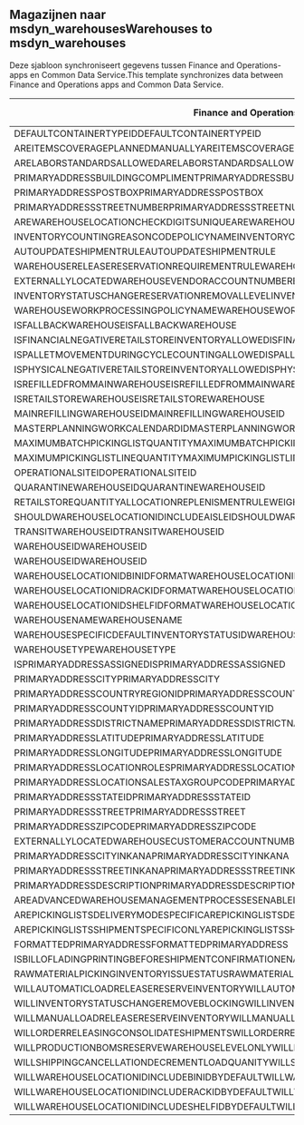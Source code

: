 ## <a name="warehouses-to-msdyn_warehouses"></a><span data-ttu-id="24364-101">Magazijnen naar msdyn_warehouses</span><span class="sxs-lookup"><span data-stu-id="24364-101">Warehouses to msdyn_warehouses</span></span>

<span data-ttu-id="24364-102">Deze sjabloon synchroniseert gegevens tussen Finance and Operations-apps en Common Data Service.</span><span class="sxs-lookup"><span data-stu-id="24364-102">This template synchronizes data between Finance and Operations apps and Common Data Service.</span></span>

<span data-ttu-id="24364-103">Finance and Operations-veld</span><span class="sxs-lookup"><span data-stu-id="24364-103">Finance and Operations field</span></span> | <span data-ttu-id="24364-104">Toewijzingstype</span><span class="sxs-lookup"><span data-stu-id="24364-104">Map type</span></span> | <span data-ttu-id="24364-105">Ander Dynamics 365-veld</span><span class="sxs-lookup"><span data-stu-id="24364-105">Other Dynamics 365 field</span></span> | <span data-ttu-id="24364-106">Standaardwaarde</span><span class="sxs-lookup"><span data-stu-id="24364-106">Default value</span></span>
---|---|---|---
<span data-ttu-id="24364-107">DEFAULTCONTAINERTYPEID</span><span class="sxs-lookup"><span data-stu-id="24364-107">DEFAULTCONTAINERTYPEID</span></span> | >< | <span data-ttu-id="24364-108">msdyn_defaultcontainertypeid</span><span class="sxs-lookup"><span data-stu-id="24364-108">msdyn_defaultcontainertypeid</span></span> | 
<span data-ttu-id="24364-109">AREITEMSCOVERAGEPLANNEDMANUALLY</span><span class="sxs-lookup"><span data-stu-id="24364-109">AREITEMSCOVERAGEPLANNEDMANUALLY</span></span> | >< | <span data-ttu-id="24364-110">msdyn_areitemscoverageplannedmanually</span><span class="sxs-lookup"><span data-stu-id="24364-110">msdyn_areitemscoverageplannedmanually</span></span> | 
<span data-ttu-id="24364-111">ARELABORSTANDARDSALLOWED</span><span class="sxs-lookup"><span data-stu-id="24364-111">ARELABORSTANDARDSALLOWED</span></span> | >< | <span data-ttu-id="24364-112">msdyn_arelaborstandardsallowed</span><span class="sxs-lookup"><span data-stu-id="24364-112">msdyn_arelaborstandardsallowed</span></span> | 
<span data-ttu-id="24364-113">PRIMARYADDRESSBUILDINGCOMPLIMENT</span><span class="sxs-lookup"><span data-stu-id="24364-113">PRIMARYADDRESSBUILDINGCOMPLIMENT</span></span> | >< | <span data-ttu-id="24364-114">msdyn_primaryaddressbuildingcompliment</span><span class="sxs-lookup"><span data-stu-id="24364-114">msdyn_primaryaddressbuildingcompliment</span></span> | 
<span data-ttu-id="24364-115">PRIMARYADDRESSPOSTBOX</span><span class="sxs-lookup"><span data-stu-id="24364-115">PRIMARYADDRESSPOSTBOX</span></span> | >< | <span data-ttu-id="24364-116">msdyn_primaryaddresspostbox</span><span class="sxs-lookup"><span data-stu-id="24364-116">msdyn_primaryaddresspostbox</span></span> | 
<span data-ttu-id="24364-117">PRIMARYADDRESSSTREETNUMBER</span><span class="sxs-lookup"><span data-stu-id="24364-117">PRIMARYADDRESSSTREETNUMBER</span></span> | >< | <span data-ttu-id="24364-118">msdyn_primaryaddressstreetnumber</span><span class="sxs-lookup"><span data-stu-id="24364-118">msdyn_primaryaddressstreetnumber</span></span> | 
<span data-ttu-id="24364-119">AREWAREHOUSELOCATIONCHECKDIGITSUNIQUE</span><span class="sxs-lookup"><span data-stu-id="24364-119">AREWAREHOUSELOCATIONCHECKDIGITSUNIQUE</span></span> | >< | <span data-ttu-id="24364-120">msdyn_arewarehouselocationcheckdigitsunique</span><span class="sxs-lookup"><span data-stu-id="24364-120">msdyn_arewarehouselocationcheckdigitsunique</span></span> | 
<span data-ttu-id="24364-121">INVENTORYCOUNTINGREASONCODEPOLICYNAME</span><span class="sxs-lookup"><span data-stu-id="24364-121">INVENTORYCOUNTINGREASONCODEPOLICYNAME</span></span> | >< | <span data-ttu-id="24364-122">msdyn_inventorycountingreasoncodepolicyname</span><span class="sxs-lookup"><span data-stu-id="24364-122">msdyn_inventorycountingreasoncodepolicyname</span></span> | 
<span data-ttu-id="24364-123">AUTOUPDATESHIPMENTRULE</span><span class="sxs-lookup"><span data-stu-id="24364-123">AUTOUPDATESHIPMENTRULE</span></span> | >< | <span data-ttu-id="24364-124">msdyn_autoupdateshipmentrule</span><span class="sxs-lookup"><span data-stu-id="24364-124">msdyn_autoupdateshipmentrule</span></span> | 
<span data-ttu-id="24364-125">WAREHOUSERELEASERESERVATIONREQUIREMENTRULE</span><span class="sxs-lookup"><span data-stu-id="24364-125">WAREHOUSERELEASERESERVATIONREQUIREMENTRULE</span></span> | >< | <span data-ttu-id="24364-126">msdyn_warehousereleasereservationrequirement</span><span class="sxs-lookup"><span data-stu-id="24364-126">msdyn_warehousereleasereservationrequirement</span></span> | 
<span data-ttu-id="24364-127">EXTERNALLYLOCATEDWAREHOUSEVENDORACCOUNTNUMBER</span><span class="sxs-lookup"><span data-stu-id="24364-127">EXTERNALLYLOCATEDWAREHOUSEVENDORACCOUNTNUMBER</span></span> | >< | <span data-ttu-id="24364-128">msdyn_externallylocatedwarehousevendoraccountnu</span><span class="sxs-lookup"><span data-stu-id="24364-128">msdyn_externallylocatedwarehousevendoraccountnu</span></span> | 
<span data-ttu-id="24364-129">INVENTORYSTATUSCHANGERESERVATIONREMOVALLEVEL</span><span class="sxs-lookup"><span data-stu-id="24364-129">INVENTORYSTATUSCHANGERESERVATIONREMOVALLEVEL</span></span> | >< | <span data-ttu-id="24364-130">msdyn_inventorystatuschangereservationremoval</span><span class="sxs-lookup"><span data-stu-id="24364-130">msdyn_inventorystatuschangereservationremoval</span></span> | 
<span data-ttu-id="24364-131">WAREHOUSEWORKPROCESSINGPOLICYNAME</span><span class="sxs-lookup"><span data-stu-id="24364-131">WAREHOUSEWORKPROCESSINGPOLICYNAME</span></span> | >< | <span data-ttu-id="24364-132">msdyn_warehouseworkprocessingpolicyname</span><span class="sxs-lookup"><span data-stu-id="24364-132">msdyn_warehouseworkprocessingpolicyname</span></span> | 
<span data-ttu-id="24364-133">ISFALLBACKWAREHOUSE</span><span class="sxs-lookup"><span data-stu-id="24364-133">ISFALLBACKWAREHOUSE</span></span> | >< | <span data-ttu-id="24364-134">msdyn_isfallbackwarehouse</span><span class="sxs-lookup"><span data-stu-id="24364-134">msdyn_isfallbackwarehouse</span></span> | 
<span data-ttu-id="24364-135">ISFINANCIALNEGATIVERETAILSTOREINVENTORYALLOWED</span><span class="sxs-lookup"><span data-stu-id="24364-135">ISFINANCIALNEGATIVERETAILSTOREINVENTORYALLOWED</span></span> | >< | <span data-ttu-id="24364-136">msdyn_financialnegativestoreinventoryallowed</span><span class="sxs-lookup"><span data-stu-id="24364-136">msdyn_financialnegativestoreinventoryallowed</span></span> | 
<span data-ttu-id="24364-137">ISPALLETMOVEMENTDURINGCYCLECOUNTINGALLOWED</span><span class="sxs-lookup"><span data-stu-id="24364-137">ISPALLETMOVEMENTDURINGCYCLECOUNTINGALLOWED</span></span> | >< | <span data-ttu-id="24364-138">msdyn_palletmovementduringcyclecountingallowed</span><span class="sxs-lookup"><span data-stu-id="24364-138">msdyn_palletmovementduringcyclecountingallowed</span></span> | 
<span data-ttu-id="24364-139">ISPHYSICALNEGATIVERETAILSTOREINVENTORYALLOWED</span><span class="sxs-lookup"><span data-stu-id="24364-139">ISPHYSICALNEGATIVERETAILSTOREINVENTORYALLOWED</span></span> | >< | <span data-ttu-id="24364-140">msdyn_physicalnegativestoreinventoryallowed</span><span class="sxs-lookup"><span data-stu-id="24364-140">msdyn_physicalnegativestoreinventoryallowed</span></span> | 
<span data-ttu-id="24364-141">ISREFILLEDFROMMAINWAREHOUSE</span><span class="sxs-lookup"><span data-stu-id="24364-141">ISREFILLEDFROMMAINWAREHOUSE</span></span> | >< | <span data-ttu-id="24364-142">msdyn_isrefilledfrommainwarehouse</span><span class="sxs-lookup"><span data-stu-id="24364-142">msdyn_isrefilledfrommainwarehouse</span></span> | 
<span data-ttu-id="24364-143">ISRETAILSTOREWAREHOUSE</span><span class="sxs-lookup"><span data-stu-id="24364-143">ISRETAILSTOREWAREHOUSE</span></span> | >< | <span data-ttu-id="24364-144">msdyn_isretailstorewarehouse</span><span class="sxs-lookup"><span data-stu-id="24364-144">msdyn_isretailstorewarehouse</span></span> | 
<span data-ttu-id="24364-145">MAINREFILLINGWAREHOUSEID</span><span class="sxs-lookup"><span data-stu-id="24364-145">MAINREFILLINGWAREHOUSEID</span></span> | >< | <span data-ttu-id="24364-146">msdyn_mainrefillingwarehouse.msdyn_warehouseidentifier</span><span class="sxs-lookup"><span data-stu-id="24364-146">msdyn_mainrefillingwarehouse.msdyn_warehouseidentifier</span></span> | 
<span data-ttu-id="24364-147">MASTERPLANNINGWORKCALENDARDID</span><span class="sxs-lookup"><span data-stu-id="24364-147">MASTERPLANNINGWORKCALENDARDID</span></span> | >< | <span data-ttu-id="24364-148">msdyn_masterplanningworkcalendarid</span><span class="sxs-lookup"><span data-stu-id="24364-148">msdyn_masterplanningworkcalendarid</span></span> | 
<span data-ttu-id="24364-149">MAXIMUMBATCHPICKINGLISTQUANTITY</span><span class="sxs-lookup"><span data-stu-id="24364-149">MAXIMUMBATCHPICKINGLISTQUANTITY</span></span> | >< | <span data-ttu-id="24364-150">msdyn_maximumbatchpickinglistquantity</span><span class="sxs-lookup"><span data-stu-id="24364-150">msdyn_maximumbatchpickinglistquantity</span></span> | 
<span data-ttu-id="24364-151">MAXIMUMPICKINGLISTLINEQUANTITY</span><span class="sxs-lookup"><span data-stu-id="24364-151">MAXIMUMPICKINGLISTLINEQUANTITY</span></span> | >< | <span data-ttu-id="24364-152">msdyn_maximumpickinglistlinequantity</span><span class="sxs-lookup"><span data-stu-id="24364-152">msdyn_maximumpickinglistlinequantity</span></span> | 
<span data-ttu-id="24364-153">OPERATIONALSITEID</span><span class="sxs-lookup"><span data-stu-id="24364-153">OPERATIONALSITEID</span></span> | >< | <span data-ttu-id="24364-154">msdyn_operationalsite.msdyn_siteid</span><span class="sxs-lookup"><span data-stu-id="24364-154">msdyn_operationalsite.msdyn_siteid</span></span> | 
<span data-ttu-id="24364-155">QUARANTINEWAREHOUSEID</span><span class="sxs-lookup"><span data-stu-id="24364-155">QUARANTINEWAREHOUSEID</span></span> | >< | <span data-ttu-id="24364-156">msdyn_quarantinewarehouse.msdyn_warehouseidentifier</span><span class="sxs-lookup"><span data-stu-id="24364-156">msdyn_quarantinewarehouse.msdyn_warehouseidentifier</span></span> | 
<span data-ttu-id="24364-157">RETAILSTOREQUANTITYALLOCATIONREPLENISMENTRULEWEIGHT</span><span class="sxs-lookup"><span data-stu-id="24364-157">RETAILSTOREQUANTITYALLOCATIONREPLENISMENTRULEWEIGHT</span></span> | >< | <span data-ttu-id="24364-158">msdyn_storeqtyallocationreplenishmentweight</span><span class="sxs-lookup"><span data-stu-id="24364-158">msdyn_storeqtyallocationreplenishmentweight</span></span> | 
<span data-ttu-id="24364-159">SHOULDWAREHOUSELOCATIONIDINCLUDEAISLEID</span><span class="sxs-lookup"><span data-stu-id="24364-159">SHOULDWAREHOUSELOCATIONIDINCLUDEAISLEID</span></span> | >< | <span data-ttu-id="24364-160">msdyn_shouldwarehouselocationincludeaisleid</span><span class="sxs-lookup"><span data-stu-id="24364-160">msdyn_shouldwarehouselocationincludeaisleid</span></span> | 
<span data-ttu-id="24364-161">TRANSITWAREHOUSEID</span><span class="sxs-lookup"><span data-stu-id="24364-161">TRANSITWAREHOUSEID</span></span> | >< | <span data-ttu-id="24364-162">msdyn_transitwarehouse.msdyn_warehouseidentifier</span><span class="sxs-lookup"><span data-stu-id="24364-162">msdyn_transitwarehouse.msdyn_warehouseidentifier</span></span> | 
<span data-ttu-id="24364-163">WAREHOUSEID</span><span class="sxs-lookup"><span data-stu-id="24364-163">WAREHOUSEID</span></span> | >< | <span data-ttu-id="24364-164">msdyn_warehouseidentifier</span><span class="sxs-lookup"><span data-stu-id="24364-164">msdyn_warehouseidentifier</span></span> | 
<span data-ttu-id="24364-165">WAREHOUSEID</span><span class="sxs-lookup"><span data-stu-id="24364-165">WAREHOUSEID</span></span> | >> | <span data-ttu-id="24364-166">msdyn_name</span><span class="sxs-lookup"><span data-stu-id="24364-166">msdyn_name</span></span> | 
<span data-ttu-id="24364-167">WAREHOUSELOCATIONIDBINIDFORMAT</span><span class="sxs-lookup"><span data-stu-id="24364-167">WAREHOUSELOCATIONIDBINIDFORMAT</span></span> | >< | <span data-ttu-id="24364-168">msdyn_warehouselocationidbinidformat</span><span class="sxs-lookup"><span data-stu-id="24364-168">msdyn_warehouselocationidbinidformat</span></span> | 
<span data-ttu-id="24364-169">WAREHOUSELOCATIONIDRACKIDFORMAT</span><span class="sxs-lookup"><span data-stu-id="24364-169">WAREHOUSELOCATIONIDRACKIDFORMAT</span></span> | >< | <span data-ttu-id="24364-170">msdyn_warehouselocationidrackidformat</span><span class="sxs-lookup"><span data-stu-id="24364-170">msdyn_warehouselocationidrackidformat</span></span> | 
<span data-ttu-id="24364-171">WAREHOUSELOCATIONIDSHELFIDFORMAT</span><span class="sxs-lookup"><span data-stu-id="24364-171">WAREHOUSELOCATIONIDSHELFIDFORMAT</span></span> | >< | <span data-ttu-id="24364-172">msdyn_warehouselocationidshelfidformat</span><span class="sxs-lookup"><span data-stu-id="24364-172">msdyn_warehouselocationidshelfidformat</span></span> | 
<span data-ttu-id="24364-173">WAREHOUSENAME</span><span class="sxs-lookup"><span data-stu-id="24364-173">WAREHOUSENAME</span></span> | >< | <span data-ttu-id="24364-174">msdyn_description</span><span class="sxs-lookup"><span data-stu-id="24364-174">msdyn_description</span></span> | 
<span data-ttu-id="24364-175">WAREHOUSESPECIFICDEFAULTINVENTORYSTATUSID</span><span class="sxs-lookup"><span data-stu-id="24364-175">WAREHOUSESPECIFICDEFAULTINVENTORYSTATUSID</span></span> | >< | <span data-ttu-id="24364-176">msdyn_warehousespecificdefaultinventorystatusid</span><span class="sxs-lookup"><span data-stu-id="24364-176">msdyn_warehousespecificdefaultinventorystatusid</span></span> | 
<span data-ttu-id="24364-177">WAREHOUSETYPE</span><span class="sxs-lookup"><span data-stu-id="24364-177">WAREHOUSETYPE</span></span> | >< | <span data-ttu-id="24364-178">msdyn_warehousetype</span><span class="sxs-lookup"><span data-stu-id="24364-178">msdyn_warehousetype</span></span> | 
<span data-ttu-id="24364-179">ISPRIMARYADDRESSASSIGNED</span><span class="sxs-lookup"><span data-stu-id="24364-179">ISPRIMARYADDRESSASSIGNED</span></span> | >< | <span data-ttu-id="24364-180">msdyn_isprimaryaddressassigned</span><span class="sxs-lookup"><span data-stu-id="24364-180">msdyn_isprimaryaddressassigned</span></span> | 
<span data-ttu-id="24364-181">PRIMARYADDRESSCITY</span><span class="sxs-lookup"><span data-stu-id="24364-181">PRIMARYADDRESSCITY</span></span> | >< | <span data-ttu-id="24364-182">msdyn_primaryaddresscity</span><span class="sxs-lookup"><span data-stu-id="24364-182">msdyn_primaryaddresscity</span></span> | 
<span data-ttu-id="24364-183">PRIMARYADDRESSCOUNTRYREGIONID</span><span class="sxs-lookup"><span data-stu-id="24364-183">PRIMARYADDRESSCOUNTRYREGIONID</span></span> | >< | <span data-ttu-id="24364-184">msdyn_primaryaddresscountryregionid</span><span class="sxs-lookup"><span data-stu-id="24364-184">msdyn_primaryaddresscountryregionid</span></span> | 
<span data-ttu-id="24364-185">PRIMARYADDRESSCOUNTYID</span><span class="sxs-lookup"><span data-stu-id="24364-185">PRIMARYADDRESSCOUNTYID</span></span> | >< | <span data-ttu-id="24364-186">msdyn_primaryaddresscountyid</span><span class="sxs-lookup"><span data-stu-id="24364-186">msdyn_primaryaddresscountyid</span></span> | 
<span data-ttu-id="24364-187">PRIMARYADDRESSDISTRICTNAME</span><span class="sxs-lookup"><span data-stu-id="24364-187">PRIMARYADDRESSDISTRICTNAME</span></span> | >< | <span data-ttu-id="24364-188">msdyn_primaryaddressdistrictname</span><span class="sxs-lookup"><span data-stu-id="24364-188">msdyn_primaryaddressdistrictname</span></span> | 
<span data-ttu-id="24364-189">PRIMARYADDRESSLATITUDE</span><span class="sxs-lookup"><span data-stu-id="24364-189">PRIMARYADDRESSLATITUDE</span></span> | >< | <span data-ttu-id="24364-190">msdyn_primaryaddresslatitude</span><span class="sxs-lookup"><span data-stu-id="24364-190">msdyn_primaryaddresslatitude</span></span> | 
<span data-ttu-id="24364-191">PRIMARYADDRESSLONGITUDE</span><span class="sxs-lookup"><span data-stu-id="24364-191">PRIMARYADDRESSLONGITUDE</span></span> | >< | <span data-ttu-id="24364-192">msdyn_primaryaddresslongitude</span><span class="sxs-lookup"><span data-stu-id="24364-192">msdyn_primaryaddresslongitude</span></span> | 
<span data-ttu-id="24364-193">PRIMARYADDRESSLOCATIONROLES</span><span class="sxs-lookup"><span data-stu-id="24364-193">PRIMARYADDRESSLOCATIONROLES</span></span> | >< | <span data-ttu-id="24364-194">msdyn_primaryaddresslocationroles</span><span class="sxs-lookup"><span data-stu-id="24364-194">msdyn_primaryaddresslocationroles</span></span> | 
<span data-ttu-id="24364-195">PRIMARYADDRESSLOCATIONSALESTAXGROUPCODE</span><span class="sxs-lookup"><span data-stu-id="24364-195">PRIMARYADDRESSLOCATIONSALESTAXGROUPCODE</span></span> | >< | <span data-ttu-id="24364-196">msdyn_primaryaddresslocationsalestaxgroupcode</span><span class="sxs-lookup"><span data-stu-id="24364-196">msdyn_primaryaddresslocationsalestaxgroupcode</span></span> | 
<span data-ttu-id="24364-197">PRIMARYADDRESSSTATEID</span><span class="sxs-lookup"><span data-stu-id="24364-197">PRIMARYADDRESSSTATEID</span></span> | >< | <span data-ttu-id="24364-198">msdyn_primaryaddressstateid</span><span class="sxs-lookup"><span data-stu-id="24364-198">msdyn_primaryaddressstateid</span></span> | 
<span data-ttu-id="24364-199">PRIMARYADDRESSSTREET</span><span class="sxs-lookup"><span data-stu-id="24364-199">PRIMARYADDRESSSTREET</span></span> | >< | <span data-ttu-id="24364-200">msdyn_primaryaddressstreet</span><span class="sxs-lookup"><span data-stu-id="24364-200">msdyn_primaryaddressstreet</span></span> | 
<span data-ttu-id="24364-201">PRIMARYADDRESSZIPCODE</span><span class="sxs-lookup"><span data-stu-id="24364-201">PRIMARYADDRESSZIPCODE</span></span> | >< | <span data-ttu-id="24364-202">msdyn_primaryaddresszipcode</span><span class="sxs-lookup"><span data-stu-id="24364-202">msdyn_primaryaddresszipcode</span></span> | 
<span data-ttu-id="24364-203">EXTERNALLYLOCATEDWAREHOUSECUSTOMERACCOUNTNUMBER</span><span class="sxs-lookup"><span data-stu-id="24364-203">EXTERNALLYLOCATEDWAREHOUSECUSTOMERACCOUNTNUMBER</span></span> | >< | <span data-ttu-id="24364-204">msdyn_externallylocatedwarehousecustomeraccount</span><span class="sxs-lookup"><span data-stu-id="24364-204">msdyn_externallylocatedwarehousecustomeraccount</span></span> | 
<span data-ttu-id="24364-205">PRIMARYADDRESSCITYINKANA</span><span class="sxs-lookup"><span data-stu-id="24364-205">PRIMARYADDRESSCITYINKANA</span></span> | >< | <span data-ttu-id="24364-206">msdyn_primaryaddresscityinkana</span><span class="sxs-lookup"><span data-stu-id="24364-206">msdyn_primaryaddresscityinkana</span></span> | 
<span data-ttu-id="24364-207">PRIMARYADDRESSSTREETINKANA</span><span class="sxs-lookup"><span data-stu-id="24364-207">PRIMARYADDRESSSTREETINKANA</span></span> | >< | <span data-ttu-id="24364-208">msdyn_primaryaddressstreetinkana</span><span class="sxs-lookup"><span data-stu-id="24364-208">msdyn_primaryaddressstreetinkana</span></span> | 
<span data-ttu-id="24364-209">PRIMARYADDRESSDESCRIPTION</span><span class="sxs-lookup"><span data-stu-id="24364-209">PRIMARYADDRESSDESCRIPTION</span></span> | >< | <span data-ttu-id="24364-210">msdyn_primaryaddressdescription</span><span class="sxs-lookup"><span data-stu-id="24364-210">msdyn_primaryaddressdescription</span></span> | 
<span data-ttu-id="24364-211">AREADVANCEDWAREHOUSEMANAGEMENTPROCESSESENABLED</span><span class="sxs-lookup"><span data-stu-id="24364-211">AREADVANCEDWAREHOUSEMANAGEMENTPROCESSESENABLED</span></span> | >< | <span data-ttu-id="24364-212">msdyn_useadvancedwarehousemanagementprocesses</span><span class="sxs-lookup"><span data-stu-id="24364-212">msdyn_useadvancedwarehousemanagementprocesses</span></span> | 
<span data-ttu-id="24364-213">AREPICKINGLISTSDELIVERYMODESPECIFIC</span><span class="sxs-lookup"><span data-stu-id="24364-213">AREPICKINGLISTSDELIVERYMODESPECIFIC</span></span> | >< | <span data-ttu-id="24364-214">msdyn_arepickinglistsdeliverymodespecific</span><span class="sxs-lookup"><span data-stu-id="24364-214">msdyn_arepickinglistsdeliverymodespecific</span></span> | 
<span data-ttu-id="24364-215">AREPICKINGLISTSSHIPMENTSPECIFICONLY</span><span class="sxs-lookup"><span data-stu-id="24364-215">AREPICKINGLISTSSHIPMENTSPECIFICONLY</span></span> | >< | <span data-ttu-id="24364-216">msdyn_arepickinglistshipmentspecificonly</span><span class="sxs-lookup"><span data-stu-id="24364-216">msdyn_arepickinglistshipmentspecificonly</span></span> | 
<span data-ttu-id="24364-217">FORMATTEDPRIMARYADDRESS</span><span class="sxs-lookup"><span data-stu-id="24364-217">FORMATTEDPRIMARYADDRESS</span></span> | >< | <span data-ttu-id="24364-218">msdyn_formattedprimaryaddress</span><span class="sxs-lookup"><span data-stu-id="24364-218">msdyn_formattedprimaryaddress</span></span> | 
<span data-ttu-id="24364-219">ISBILLOFLADINGPRINTINGBEFORESHIPMENTCONFIRMATIONENABLED</span><span class="sxs-lookup"><span data-stu-id="24364-219">ISBILLOFLADINGPRINTINGBEFORESHIPMENTCONFIRMATIONENABLED</span></span> | >< | <span data-ttu-id="24364-220">msdyn_printbillofladingbeforeshipconfirmation</span><span class="sxs-lookup"><span data-stu-id="24364-220">msdyn_printbillofladingbeforeshipconfirmation</span></span> | 
<span data-ttu-id="24364-221">RAWMATERIALPICKINGINVENTORYISSUESTATUS</span><span class="sxs-lookup"><span data-stu-id="24364-221">RAWMATERIALPICKINGINVENTORYISSUESTATUS</span></span> | >< | <span data-ttu-id="24364-222">msdyn_rawmaterialpickinginventoryissuestatus</span><span class="sxs-lookup"><span data-stu-id="24364-222">msdyn_rawmaterialpickinginventoryissuestatus</span></span> | 
<span data-ttu-id="24364-223">WILLAUTOMATICLOADRELEASERESERVEINVENTORY</span><span class="sxs-lookup"><span data-stu-id="24364-223">WILLAUTOMATICLOADRELEASERESERVEINVENTORY</span></span> | >< | <span data-ttu-id="24364-224">msdyn_willautomaticloadreleaseinventory</span><span class="sxs-lookup"><span data-stu-id="24364-224">msdyn_willautomaticloadreleaseinventory</span></span> | 
<span data-ttu-id="24364-225">WILLINVENTORYSTATUSCHANGEREMOVEBLOCKING</span><span class="sxs-lookup"><span data-stu-id="24364-225">WILLINVENTORYSTATUSCHANGEREMOVEBLOCKING</span></span> | >< | <span data-ttu-id="24364-226">msdyn_willinventorystatuschangeremoveblocking</span><span class="sxs-lookup"><span data-stu-id="24364-226">msdyn_willinventorystatuschangeremoveblocking</span></span> | 
<span data-ttu-id="24364-227">WILLMANUALLOADRELEASERESERVEINVENTORY</span><span class="sxs-lookup"><span data-stu-id="24364-227">WILLMANUALLOADRELEASERESERVEINVENTORY</span></span> | >< | <span data-ttu-id="24364-228">msdyn_willmanualloadreleasereserveinventory</span><span class="sxs-lookup"><span data-stu-id="24364-228">msdyn_willmanualloadreleasereserveinventory</span></span> | 
<span data-ttu-id="24364-229">WILLORDERRELEASINGCONSOLIDATESHIPMENTS</span><span class="sxs-lookup"><span data-stu-id="24364-229">WILLORDERRELEASINGCONSOLIDATESHIPMENTS</span></span> | >< | <span data-ttu-id="24364-230">msdyn_willorderreleasingconsolidateshipments</span><span class="sxs-lookup"><span data-stu-id="24364-230">msdyn_willorderreleasingconsolidateshipments</span></span> | 
<span data-ttu-id="24364-231">WILLPRODUCTIONBOMSRESERVEWAREHOUSELEVELONLY</span><span class="sxs-lookup"><span data-stu-id="24364-231">WILLPRODUCTIONBOMSRESERVEWAREHOUSELEVELONLY</span></span> | >< | <span data-ttu-id="24364-232">msdyn_productionbomsreservewarehouselevel</span><span class="sxs-lookup"><span data-stu-id="24364-232">msdyn_productionbomsreservewarehouselevel</span></span> | 
<span data-ttu-id="24364-233">WILLSHIPPINGCANCELLATIONDECREMENTLOADQUANITY</span><span class="sxs-lookup"><span data-stu-id="24364-233">WILLSHIPPINGCANCELLATIONDECREMENTLOADQUANITY</span></span> | >< | <span data-ttu-id="24364-234">msdyn_shippingcanceldecrementloadquantity</span><span class="sxs-lookup"><span data-stu-id="24364-234">msdyn_shippingcanceldecrementloadquantity</span></span> | 
<span data-ttu-id="24364-235">WILLWAREHOUSELOCATIONIDINCLUDEBINIDBYDEFAULT</span><span class="sxs-lookup"><span data-stu-id="24364-235">WILLWAREHOUSELOCATIONIDINCLUDEBINIDBYDEFAULT</span></span> | >< | <span data-ttu-id="24364-236">msdyn_warehouselocationidincludeblindid</span><span class="sxs-lookup"><span data-stu-id="24364-236">msdyn_warehouselocationidincludeblindid</span></span> | 
<span data-ttu-id="24364-237">WILLWAREHOUSELOCATIONIDINCLUDERACKIDBYDEFAULT</span><span class="sxs-lookup"><span data-stu-id="24364-237">WILLWAREHOUSELOCATIONIDINCLUDERACKIDBYDEFAULT</span></span> | >< | <span data-ttu-id="24364-238">msdyn_warehouselocationincluderackidbydefault</span><span class="sxs-lookup"><span data-stu-id="24364-238">msdyn_warehouselocationincluderackidbydefault</span></span> | 
<span data-ttu-id="24364-239">WILLWAREHOUSELOCATIONIDINCLUDESHELFIDBYDEFAULT</span><span class="sxs-lookup"><span data-stu-id="24364-239">WILLWAREHOUSELOCATIONIDINCLUDESHELFIDBYDEFAULT</span></span> | >< | <span data-ttu-id="24364-240">msdyn_warehouselocationidincludeshelfid</span><span class="sxs-lookup"><span data-stu-id="24364-240">msdyn_warehouselocationidincludeshelfid</span></span> | 
